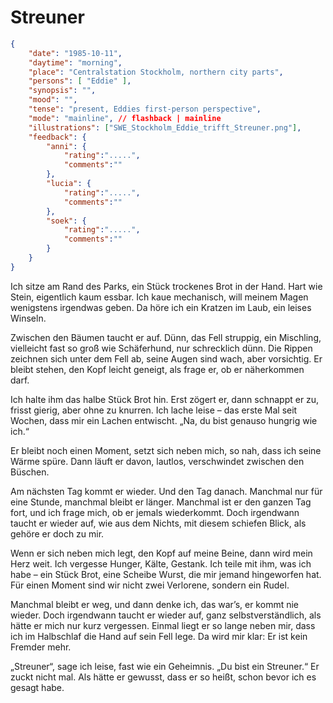 # Streuner

```json
{
    "date": "1985-10-11",
    "daytime": "morning",
    "place": "Centralstation Stockholm, northern city parts",
    "persons": [ "Eddie" ],
    "synopsis": "",
    "mood": "",
    "tense": "present, Eddies first-person perspective",
    "mode": "mainline", // flashback | mainline
    "illustrations": ["SWE_Stockholm_Eddie_trifft_Streuner.png"],
    "feedback": {
        "anni": {
            "rating":".....",
            "comments":""
        },
        "lucia": {
            "rating":".....",
            "comments":""
        },
        "soek": {
            "rating":".....",
            "comments":""
        }
    }
}
```

Ich sitze am Rand des Parks, ein Stück trockenes Brot in der Hand. Hart wie Stein, eigentlich kaum essbar. Ich kaue mechanisch, will meinem Magen wenigstens irgendwas geben. Da höre ich ein Kratzen im Laub, ein leises Winseln.

Zwischen den Bäumen taucht er auf. Dünn, das Fell struppig, ein Mischling,
vielleicht fast so groß wie Schäferhund, nur schrecklich dünn. Die Rippen zeichnen sich unter
dem Fell ab, seine Augen sind wach, aber vorsichtig. Er bleibt stehen, den Kopf
leicht geneigt, als frage er, ob er näherkommen darf.

Ich halte ihm das halbe Stück Brot hin. Erst zögert er, dann schnappt er zu, frisst gierig, aber ohne zu knurren. Ich lache leise – das erste Mal seit Wochen, dass mir ein Lachen entwischt. „Na, du bist genauso hungrig wie ich.“

Er bleibt noch einen Moment, setzt sich neben mich, so nah, dass ich seine Wärme spüre. Dann läuft er davon, lautlos, verschwindet zwischen den Büschen.

Am nächsten Tag kommt er wieder. Und den Tag danach. Manchmal nur für eine Stunde, manchmal bleibt er länger. Manchmal ist er den ganzen Tag fort, und ich frage mich, ob er jemals wiederkommt. Doch irgendwann taucht er wieder auf, wie aus dem Nichts, mit diesem schiefen Blick, als gehöre er doch zu mir.

Wenn er sich neben mich legt, den Kopf auf meine Beine, dann wird mein Herz weit. Ich vergesse Hunger, Kälte, Gestank. Ich teile mit ihm, was ich habe – ein Stück Brot, eine Scheibe Wurst, die mir jemand hingeworfen hat. Für einen Moment sind wir nicht zwei Verlorene, sondern ein Rudel.

Manchmal bleibt er weg, und dann denke ich, das war’s, er kommt nie wieder. Doch irgendwann taucht er wieder auf, ganz selbstverständlich, als hätte er mich nur kurz vergessen. Einmal liegt er so lange neben mir, dass ich im Halbschlaf die Hand auf sein Fell lege. Da wird mir klar: Er ist kein Fremder mehr.

„Streuner“, sage ich leise, fast wie ein Geheimnis. „Du bist ein Streuner.“ Er
zuckt nicht mal. Als hätte er gewusst, dass er so heißt, schon bevor ich es
gesagt habe.

